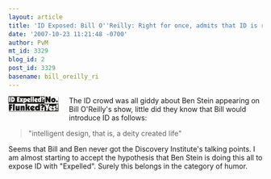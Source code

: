 ```yaml
---
layout: article
title: 'ID Exposed: Bill O''Reilly: Right for once, admits that ID is religious'
date: '2007-10-23 11:21:48 -0700'
author: PvM
mt_id: 3329
blog_id: 2
post_id: 3329
basename: bill_oreilly_ri
---
```

[<img src="/uploads/2007/flunked-thumb-100x31.jpg" alt="flunked.jpg" width="100" height="31" style="float: left; margin: 0 20px 20px 0;" class="mt-image-left" />](http://pandasthumb.org/archives/flunked6.html)The ID crowd was all giddy about Ben Stein appearing on Bill O'Reilly's show, little did they know that Bill would introduce ID as follows:

> "intelligent design, that is, a deity created life"

Seems that Bill and Ben never got the Discovery Institute's talking points. I am almost starting to accept the hypothesis that Ben Stein is doing this all to expose ID with "Expelled". Surely this belongs in the category of humor.
